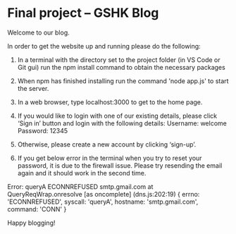 Final project &ndash; GSHK Blog
==========

Welcome to our blog. 

In order to get the website up and running please do the following: 

1. In a terminal with the directory set to the project folder (in VS Code or Git gui) run the npm install command to obtain the necessary packages 

2. When npm has finished installing run the command 'node app.js' to start the server. 

3. In a web browser, type localhost:3000 to get to the home page. 

4. If you would like to login with one of our existing details, please click ‘Sign in’ button and login with the following details:
        Username: welcome
        Password: 12345
	
5. Otherwise, please create a new account by clicking ‘sign-up’.

6. If you get below error in the terminal when you try to reset your password, it is due to the firewall issue. Please try resending the email again and it should work in the second time.

  Error: queryA ECONNREFUSED smtp.gmail.com
    at QueryReqWrap.onresolve [as oncomplete] (dns.js:202:19) {
  errno: 'ECONNREFUSED',
  syscall: 'queryA',
  hostname: 'smtp.gmail.com',
  command: 'CONN'
}

Happy blogging!


